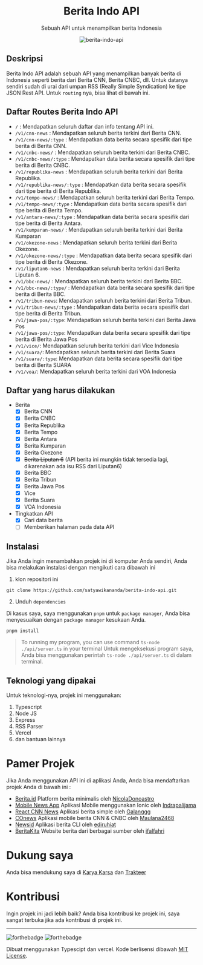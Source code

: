 <div align="center">
<h1>Berita Indo API</h1>

<p>Sebuah API untuk menampilkan berita Indonesia</p>

![berita-indo-api](https://socialify.git.ci/satyawikananda/berita-indo-api/image?description=1&forks=1&issues=1&logo=https%3A%2F%2Fi.pinimg.com%2Foriginals%2F26%2F91%2Ff2%2F2691f2fa1a0f078f5f274edf7fea6763.png&owner=1&pulls=1&stargazers=1&theme=Light)

</div>

## Deskripsi

Berita Indo API adalah sebuah API yang menampilkan banyak berita di Indonesia seperti berita dari Berita CNN, Berita CNBC, dll. Untuk datanya sendiri sudah di urai dari umpan RSS (Really Simple Syndication) ke tipe JSON Rest API. Untuk `routing` nya, bisa lihat di bawah ini.

## Daftar Routes Berita Indo API

- `/` : Mendapatkan seluruh daftar dan info tentang API ini.
- `/v1/cnn-news` : Mendapatkan seluruh berita terkini dari Berita CNN.
- `/v1/cnn-news/:type` : Mendapatkan data berita secara spesifik dari tipe berita di Berita CNN.
- `/v1/cnbc-news/` : Mendapatkan seluruh berita terkini dari Berita CNBC.
- `/v1/cnbc-news/:type` : Mendapatkan data berita secara spesifik dari tipe berita di Berita CNBC.
- `/v1/republika-news` : Mendapatkan seluruh berita terkini dari Berita Republika.
- `/v1/republika-news/:type` : Mendapatkan data berita secara spesifik dari tipe berita di Berita Republika.
- `/v1/tempo-news/` : Mendapatkan seluruh berita terkini dari Berita Tempo.
- `/v1/tempo-news/:type` : Mendapatkan data berita secara spesifik dari tipe berita di Berita Tempo.
- `/v1/antara-news/:type` : Mendapatkan data berita secara spesifik dari tipe berita di Berita Antara.
- `/v1/kumparan-news/` : Mendapatkan seluruh berita terkini dari Berita Kumparan
- `/v1/okezone-news` : Mendapatkan seluruh berita terkini dari Berita Okezone.
- `/v1/okezone-news/:type` : Mendapatkan data berita secara spesifik dari tipe berita di Berita Okezone.
- `/v1/liputan6-news` : Mendapatkan seluruh berita terkini dari Berita Liputan 6.
- `/v1/bbc-news/` : Mendapatkan seluruh berita terkini dari Berita BBC.
- `/v1/bbc-news/:type/` : Mendapatkan data berita secara spesifik dari tipe berita di Berita BBC.
- `/v1/tribun-news`: Mendapatkan seluruh berita terkini dari Berita Tribun.
- `/v1/tribun-news/:type` : Mendapatkan data berita secara spesifik dari tipe berita di Berita Tribun.
- `/v1/jawa-pos/:type`: Mendapatkan seluruh berita terkini dari Berita Jawa Pos
- `/v1/jawa-pos/:type`: Mendapatkan data berita secara spesifik dari tipe berita di Berita Jawa Pos
- `/v1/vice/`:  Mendapatkan seluruh berita terkini dari Vice Indonesia
- `/v1/suara/`:  Mendapatkan seluruh berita terkini dari Berita Suara
- `/v1/suara/:type`:  Mendapatkan data berita secara spesifik dari tipe berita di Berita SUARA
- `/v1/voa/`:  Mendapatkan seluruh berita terkini dari VOA Indonesia

## Daftar yang harus dilakukan

- Berita
  - [x] Berita CNN
  - [x] Berita CNBC
  - [x] Berita Republika
  - [x] Berita Tempo
  - [x] Berita Antara
  - [x] Berita Kumparan
  - [x] Berita Okezone
  - [x] ~~Berita Liputan 6~~ (API berita ini mungkin tidak tersedia lagi, dikarenakan ada isu RSS dari Liputan6)
  - [x] Berita BBC
  - [x] Berita Tribun
  - [x] Berita Jawa Pos  
  - [x] Vice 
  - [x] Berita Suara 
  - [x] VOA Indonesia 
- Tingkatkan API
  - [x] Cari data berita
  - [ ] Memberikan halaman pada data API

## Instalasi

Jika Anda ingin menambahkan projek ini di komputer Anda sendiri, Anda bisa melakukan instalasi dengan mengikuti cara dibawah ini

1. klon repositori ini

```
git clone https://github.com/satyawikananda/berita-indo-api.git
```

2. Unduh `dependencies`

Di kasus saya, saya menggunakan `pnpm` untuk `package manager`, Anda bisa menyesuaikan dengan `package manager` kesukaan Anda.

```
pnpm install
```

> To running my program, you can use command `ts-node ./api/server.ts` in your terminal
> Untuk mengeksekusi program saya, Anda bisa menggunakan perintah `ts-node ./api/server.ts` di dalam terminal.

## Teknologi yang dipakai

Untuk teknologi-nya, projek ini menggunakan:

1. Typescript
2. Node JS
3. Express
4. RSS Parser
5. Vercel
6. dan bantuan lainnya

# Pamer Projek

Jika Anda menggunakan API ini di aplikasi Anda, Anda bisa mendaftarkan projek Anda di bawah ini :

- [Berita.id](https://github.com/NicolaDonoastro/berita.id) Platform berita minimalis oleh [NicolaDonoastro](https://github.com/NicolaDonoastro)
- [Mobile News App](https://github.com/indrapalijama/mobile-news-platform) Aplikasi Mobile menggunakan Ionic oleh [Indrapalijama](https://github.com/indrapalijama)
- [React CNN News](https://github.com/galanggg/react-cnn-news) Aplikasi berita simple oleh [Galanggg](https://github.com/galanggg)
- [COnews](https://github.com/maulana2468/COnews) Aplikasi mobile berita CNN & CNBC oleh [Maulana2468](https://github.com/maulana2468)
- [Newsid](https://github.com/ediruhiat/newsid) Aplikasi berita CLI oleh [ediruhiat](https://github.com/ediruhiat)
- [BeritaKita](https://github.com/ifalfahri/beritakita) Website berita dari berbagai sumber oleh [ifalfahri](https://github.com/ifalfahri)

# Dukung saya

Anda bisa mendukung saya di [Karya Karsa](https://karyakarsa.com/satyawikananda) dan [Trakteer](https://trakteer.id/satya-wikananda/)

# Kontribusi

Ingin projek ini jadi lebih baik? Anda bisa kontribusi ke projek ini, saya sangat terbuka jika ada kontribusi di projek ini.

---

![forthebadge](https://forthebadge.com/images/badges/built-with-love.svg)
![forthebadge](https://forthebadge.com/images/badges/made-with-typescript.svg)

Dibuat menggunakan Typescipt dan vercel. Kode berlisensi dibawah [MIT License](https://raw.githubusercontent.com/satyawikananda/berita-indo-api/main/LICENSE?token=AH44ZFF4GHAMNS4WIL4FCC3ADZ4F6).
